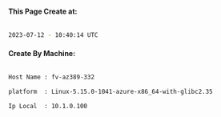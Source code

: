 
   
#### This Page Create at:

```bash

2023-07-12 - 10:40:14 UTC

```

#### Create By Machine:

```bash

Host Name : fv-az389-332

platform  : Linux-5.15.0-1041-azure-x86_64-with-glibc2.35

Ip Local  : 10.1.0.100

```

